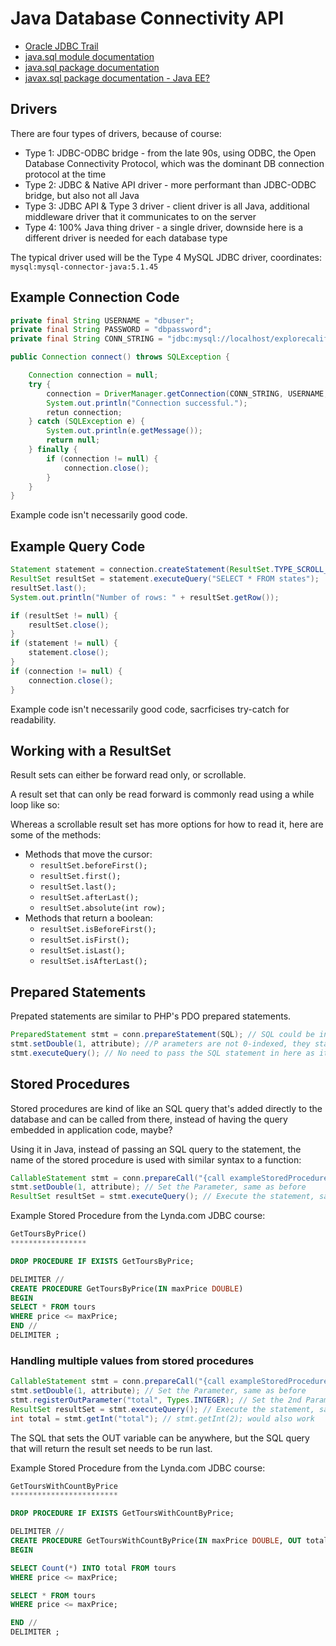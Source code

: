 # Java Database Connectivity API

* [Oracle JDBC Trail](https://docs.oracle.com/javase/tutorial/jdbc/overview/index.html)
* [java.sql module documentation](https://docs.oracle.com/javase/9/docs/api/java.sql-summary.html)
* [java.sql package documentation](https://docs.oracle.com/javase/9/docs/api/java/sql/package-summary.html)
* [javax.sql package documentation - Java EE?](https://docs.oracle.com/javase/9/docs/api/javax/sql/package-summary.html)

## Drivers

There are four types of drivers, because of course:

* Type 1: JDBC-ODBC bridge - from the late 90s, using ODBC, the Open Database Connectivity Protocol, which was the dominant DB connection protocol at the time
* Type 2: JDBC & Native API driver - more performant than JDBC-ODBC bridge, but also not all Java
* Type 3: JDBC API & Type 3 driver - client driver is all Java, additional middleware driver that it communicates to on the server
* Type 4: 100% Java thing driver - a single driver, downside here is a different driver is needed for each database type

The typical driver used will be the Type 4 MySQL JDBC driver, coordinates: `mysql:mysql-connector-java:5.1.45`

## Example Connection Code

```Java
private final String USERNAME = "dbuser";
private final String PASSWORD = "dbpassword";
private final String CONN_STRING = "jdbc:mysql://localhost/explorecalifornia";

public Connection connect() throws SQLException {

    Connection connection = null;
    try {
        connection = DriverManager.getConnection(CONN_STRING, USERNAME, PASSWORD);
        System.out.println("Connection successful.");
        retun connection;
    } catch (SQLException e) {
        System.out.println(e.getMessage());
        return null;
    } finally {
        if (connection != null) {
            connection.close();
        }
    }
}
```

Example code isn't necessarily good code.

## Example Query Code

```Java
Statement statement = connection.createStatement(ResultSet.TYPE_SCROLL_INSENSITIVE, ResultSet.CONCUR_READ_ONLY);
ResultSet resultSet = statement.executeQuery("SELECT * FROM states");
resultSet.last();
System.out.println("Number of rows: " + resultSet.getRow());

if (resultSet != null) {
    resultSet.close();
}
if (statement != null) {
    statement.close();
}
if (connection != null) {
    connection.close();
}
```

Example code isn't necessarily good code, sacrficises try-catch for readability.

## Working with a ResultSet

Result sets can either be forward read only, or scrollable.

A result set that can only be read forward is commonly read using a while loop like so:

Whereas a scrollable result set has more options for how to read it, here are some of the methods:

* Methods that move the cursor:
  * `resultSet.beforeFirst();`
  * `resultSet.first();`
  * `resultSet.last();`
  * `resultSet.afterLast();`
  * `resultSet.absolute(int row);`
* Methods that return a boolean:
  * `resultSet.isBeforeFirst();`
  * `resultSet.isFirst();`
  * `resultSet.isLast();`
  * `resultSet.isAfterLast();`

## Prepared Statements

Prepated statements are similar to PHP's PDO prepared statements.

```Java
PreparedStatement stmt = conn.prepareStatement(SQL); // SQL could be in a String variable
stmt.setDouble(1, attribute); //P arameters are not 0-indexed, they start at 1
stmt.executeQuery(); // No need to pass the SQL statement in here as it was added earlier
```

## Stored Procedures

Stored procedures are kind of like an SQL query that's added directly to the database and can be called from there, instead of having the query embedded in application code, maybe?

Using it in Java, instead of passing an SQL query to the statement, the name of the stored procedure is used with similar syntax to a function:

```Java
CallableStatement stmt = conn.prepareCall("{call exampleStoredProcedure(?)})";
stmt.setDouble(1, attribute); // Set the Parameter, same as before
ResultSet resultSet = stmt.executeQuery(); // Execute the statement, same as before
```

Example Stored Procedure from the Lynda.com JDBC course:

```SQL
GetToursByPrice()
*****************

DROP PROCEDURE IF EXISTS GetToursByPrice;

DELIMITER //
CREATE PROCEDURE GetToursByPrice(IN maxPrice DOUBLE)
BEGIN
SELECT * FROM tours
WHERE price <= maxPrice;
END //
DELIMITER ;
```

### Handling multiple values from stored procedures

```Java
CallableStatement stmt = conn.prepareCall("{call exampleStoredProcedure2(?, ?)})";
stmt.setDouble(1, attribute); // Set the Parameter, same as before
stmt.registerOutParameter("total", Types.INTEGER); // Set the 2nd Parameter, `"total"` or `2` would both work
ResultSet resultSet = stmt.executeQuery(); // Execute the statement, same as before
int total = stmt.getInt("total"); // stmt.getInt(2); would also work
```

The SQL that sets the OUT variable can be anywhere, but the SQL query that will return the result set needs to be run last.

Example Stored Procedure from the Lynda.com JDBC course:

```SQL
GetToursWithCountByPrice
************************

DROP PROCEDURE IF EXISTS GetToursWithCountByPrice;

DELIMITER //
CREATE PROCEDURE GetToursWithCountByPrice(IN maxPrice DOUBLE, OUT total INT)
BEGIN

SELECT Count(*) INTO total FROM tours
WHERE price <= maxPrice;

SELECT * FROM tours
WHERE price <= maxPrice;

END //
DELIMITER ;
```